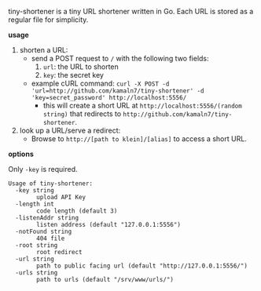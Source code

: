 tiny-shortener is a tiny URL shortener written in Go. Each URL is stored as a regular file for simplicity.

**usage**

1. shorten a URL:
   * send a POST request to `/` with the following two fields:
     1. `url`: the URL to shorten
     2. `key`: the secret key
   * example cURL command: `curl -X POST -d 'url=http://github.com/kamaln7/tiny-shortener' -d 'key=secret_password' http://localhost:5556/`
     * this will create a short URL at `http://localhost:5556/(random string)` that redirects to `http://github.com/kamaln7/tiny-shortener`.
2. look up a URL/serve a redirect:
   * Browse to `http://[path to klein]/[alias]` to access a short URL.

**options**

Only `-key` is required.

```
Usage of tiny-shortener:
  -key string
        upload API Key
  -length int
        code length (default 3)
  -listenAddr string
        listen address (default "127.0.0.1:5556")
  -notFound string
        404 file
  -root string
        root redirect
  -url string
        path to public facing url (default "http://127.0.0.1:5556/")
  -urls string
        path to urls (default "/srv/www/urls/")
```